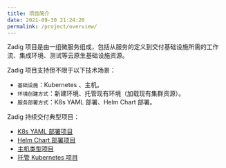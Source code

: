 ```yaml
---
title: 项目简介
date: 2021-09-30 21:24:20
permalink: /project/overview/
---
```

Zadig 项目是由一组微服务组成，包括从服务的定义到交付基础设施所需的工作流、集成环境、测试等云原生基础设施资源。

Zadig 项目支持但不限于以下技术场景：
- `基础设施`：Kubernetes 、主机。
- `环境创建方式`：新建环境、托管现有环境（加载现有集群资源）。
- `服务部署方式`：K8s YAML 部署、Helm Chart 部署。

Zadig 持续交付典型项目：
* [K8s YAML 部署项目](/project/k8s-yaml/)
* [Helm Chart 部署项目](/project/helm-chart/)
* [主机类型项目](/project/vm/)
* [托管 Kubernetes 项目](/project/host-k8s-resources/)